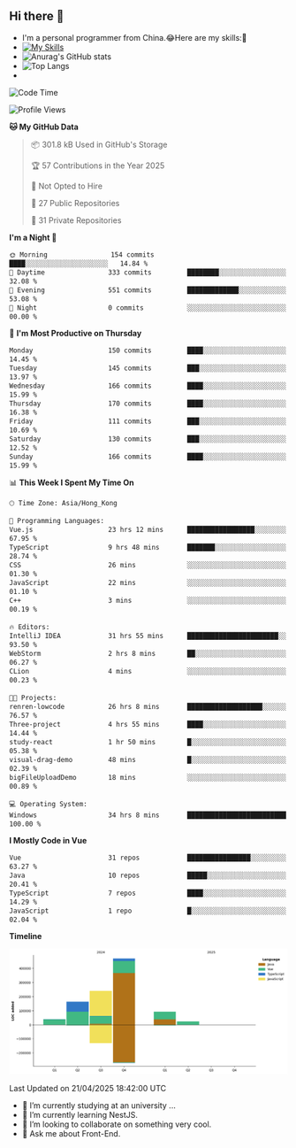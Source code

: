 ## Hi there 👋
- I'm a personal programmer from China.😂Here are my skills:🤔
- [![My Skills](https://skillicons.dev/icons?i=js,html,css,vue,typescript,java,golang)](https://skillicons.dev)
- ![Anurag's GitHub stats](https://github-readme-stats.vercel.app/api?username=FluffyChi-Xing&count_private=true&show_icons=true&theme=radical)
- ![Top Langs](https://github-readme-stats.vercel.app/api/top-langs/?username=FluffyChi-Xing)
- <!--START_SECTION:waka-->
![Code Time](http://img.shields.io/badge/Code%20Time-1%2C348%20hrs%2029%20mins-blue)

![Profile Views](http://img.shields.io/badge/Profile%20Views-0-blue)

**🐱 My GitHub Data** 

> 📦 301.8 kB Used in GitHub's Storage 
 > 
> 🏆 57 Contributions in the Year 2025
 > 
> 🚫 Not Opted to Hire
 > 
> 📜 27 Public Repositories 
 > 
> 🔑 31 Private Repositories 
 > 
**I'm a Night 🦉** 

```text
🌞 Morning                154 commits         ████░░░░░░░░░░░░░░░░░░░░░   14.84 % 
🌆 Daytime                333 commits         ████████░░░░░░░░░░░░░░░░░   32.08 % 
🌃 Evening                551 commits         █████████████░░░░░░░░░░░░   53.08 % 
🌙 Night                  0 commits           ░░░░░░░░░░░░░░░░░░░░░░░░░   00.00 % 
```
📅 **I'm Most Productive on Thursday** 

```text
Monday                   150 commits         ████░░░░░░░░░░░░░░░░░░░░░   14.45 % 
Tuesday                  145 commits         ███░░░░░░░░░░░░░░░░░░░░░░   13.97 % 
Wednesday                166 commits         ████░░░░░░░░░░░░░░░░░░░░░   15.99 % 
Thursday                 170 commits         ████░░░░░░░░░░░░░░░░░░░░░   16.38 % 
Friday                   111 commits         ███░░░░░░░░░░░░░░░░░░░░░░   10.69 % 
Saturday                 130 commits         ███░░░░░░░░░░░░░░░░░░░░░░   12.52 % 
Sunday                   166 commits         ████░░░░░░░░░░░░░░░░░░░░░   15.99 % 
```


📊 **This Week I Spent My Time On** 

```text
🕑︎ Time Zone: Asia/Hong_Kong

💬 Programming Languages: 
Vue.js                   23 hrs 12 mins      █████████████████░░░░░░░░   67.95 % 
TypeScript               9 hrs 48 mins       ███████░░░░░░░░░░░░░░░░░░   28.74 % 
CSS                      26 mins             ░░░░░░░░░░░░░░░░░░░░░░░░░   01.30 % 
JavaScript               22 mins             ░░░░░░░░░░░░░░░░░░░░░░░░░   01.10 % 
C++                      3 mins              ░░░░░░░░░░░░░░░░░░░░░░░░░   00.19 % 

🔥 Editors: 
IntelliJ IDEA            31 hrs 55 mins      ███████████████████████░░   93.50 % 
WebStorm                 2 hrs 8 mins        ██░░░░░░░░░░░░░░░░░░░░░░░   06.27 % 
CLion                    4 mins              ░░░░░░░░░░░░░░░░░░░░░░░░░   00.23 % 

🐱‍💻 Projects: 
renren-lowcode           26 hrs 8 mins       ███████████████████░░░░░░   76.57 % 
Three-project            4 hrs 55 mins       ████░░░░░░░░░░░░░░░░░░░░░   14.44 % 
study-react              1 hr 50 mins        █░░░░░░░░░░░░░░░░░░░░░░░░   05.38 % 
visual-drag-demo         48 mins             █░░░░░░░░░░░░░░░░░░░░░░░░   02.39 % 
bigFileUploadDemo        18 mins             ░░░░░░░░░░░░░░░░░░░░░░░░░   00.89 % 

💻 Operating System: 
Windows                  34 hrs 8 mins       █████████████████████████   100.00 % 
```

**I Mostly Code in Vue** 

```text
Vue                      31 repos            ████████████████░░░░░░░░░   63.27 % 
Java                     10 repos            █████░░░░░░░░░░░░░░░░░░░░   20.41 % 
TypeScript               7 repos             ████░░░░░░░░░░░░░░░░░░░░░   14.29 % 
JavaScript               1 repo              █░░░░░░░░░░░░░░░░░░░░░░░░   02.04 % 
```



**Timeline**

![Lines of Code chart](https://raw.githubusercontent.com/FluffyChi-Xing/FluffyChi-Xing/main/assets/bar_graph.png)


 Last Updated on 21/04/2025 18:42:00 UTC
<!--END_SECTION:waka-->
- 🔭 I’m currently studying at an university ...
- 🌱 I’m currently learning NestJS.
- 👯 I’m looking to collaborate on something very cool.
- 💬 Ask me about Front-End.
